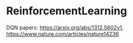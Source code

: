 # ReinforcementLearning
DQN papers: https://arxiv.org/abs/1312.5602v1, https://www.nature.com/articles/nature14236

